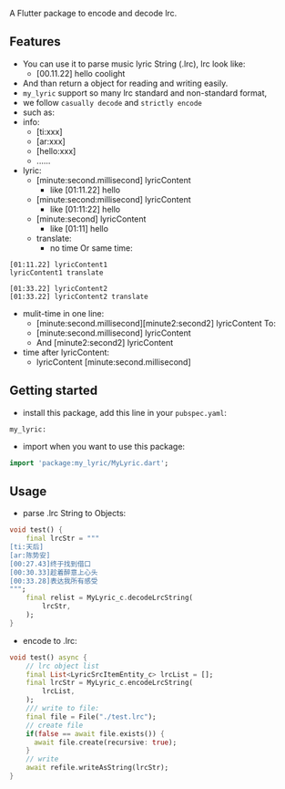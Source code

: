 <!--
This README describes the package. If you publish this package to pub.dev,
this README's contents appear on the landing page for your package.

For information about how to write a good package README, see the guide for
[writing package pages](https://dart.dev/guides/libraries/writing-package-pages).

For general information about developing packages, see the Dart guide for
[creating packages](https://dart.dev/guides/libraries/create-library-packages)
and the Flutter guide for
[developing packages and plugins](https://flutter.dev/developing-packages).
-->

A Flutter package to encode and decode lrc.

## Features

* You can use it to parse music lyric String (.lrc), lrc look like:
    *   [00.11.22] hello coolight
* And than return a object for reading and writing easily.
* `my_lyric` support so many lrc standard and non-standard format,
* we follow `casually decode` and `strictly encode`
* such as:
* info:
  * [ti:xxx]
  * [ar:xxx]
  * [hello:xxx]
  * ......
* lyric:
  * [minute:second.millisecond] lyricContent 
    * like [01:11.22] hello
  * [minute:second:millisecond] lyricContent 
    * like [01:11:22] hello
  * [minute:second] lyricContent 
    * like [01:11] hello
  * translate: 
    * no time Or same time:
```lrc
[01:11.22] lyricContent1
lyricContent1 translate

[01:33.22] lyricContent2
[01:33.22] lyricContent2 translate
```
  * mulit-time in one line: 
    * [minute:second.millisecond][minute2:second2] lyricContent To:
    * [minute:second.millisecond] lyricContent
    * And [minute2:second2] lyricContent
  * time after lyricContent: 
    * lyricContent [minute:second.millisecond]

## Getting started

* install this package, add this line in your `pubspec.yaml`:
```
my_lyric: 
```
* import when you want to use this package:
```dart
import 'package:my_lyric/MyLyric.dart';
```

## Usage

* parse .lrc String to Objects:
```dart
void test() {
    final lrcStr = """
[ti:天后]
[ar:陈势安]
[00:27.43]终于找到借口
[00:30.33]趁着醉意上心头
[00:33.28]表达我所有感受
""";
    final relist = MyLyric_c.decodeLrcString(
        lrcStr,
    );
}
```
* encode to .lrc:
```dart
void test() async {
    // lrc object list
    final List<LyricSrcItemEntity_c> lrcList = [];
    final lrcStr = MyLyric_c.encodeLrcString(
        lrcList,
    );
    /// write to file:
    final file = File("./test.lrc");
    // create file
    if(false == await file.exists()) {
      await file.create(recursive: true);
    }
    // write
    await refile.writeAsString(lrcStr);
}
```
